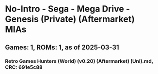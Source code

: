 # No-Intro - Sega - Mega Drive - Genesis (Private) (Aftermarket) MIAs
## Games: 1, ROMs: 1, as of 2025-03-31

### Retro Games Hunters (World) (v0.20) (Aftermarket) (Unl).md, CRC: 691e5c88
